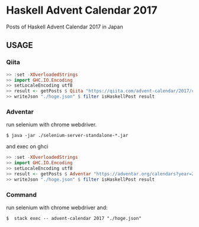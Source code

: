 # Haskell Advent Calendar 2017
Posts of Haskell Advent Calendar 2017 in Japan

## USAGE

### Qiita

```haskell
>> :set -XOverloadedStrings
>> import GHC.IO.Encoding
>> setLocaleEncoding utf8
>> result <- getPosts $ Qiita "https://qiita.com/advent-calendar/2017/calendars"
>> writeJson "./hoge.json" $ filter isHaskellPost result
```

### Adventar

run selenium with chrome webdriver.

```
$ java -jar ./selenium-server-standalone-*.jar
```

and exec on ghci

```haskell
>> :set -XOverloadedStrings
>> import GHC.IO.Encoding
>> setLocaleEncoding utf8
>> result <- getPosts $ Adventar "https://adventar.org/calendars?year=2017" (mkDriver "localhost" 4444)
>> writeJson "./hoge.json" $ filter isHaskellPost result
```

### Command

run selenium with chrome webdriver and:

```
$  stack exec -- advent-calendar 2017 "./hoge.json"
```
